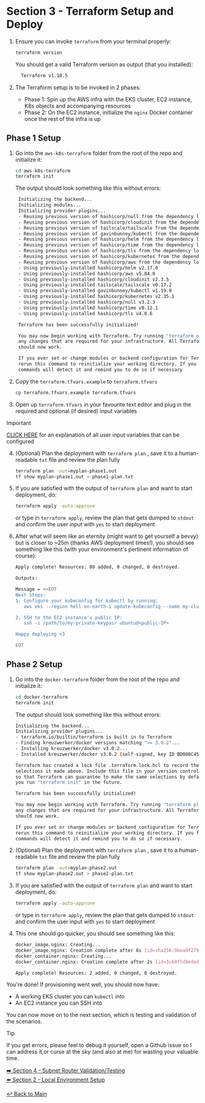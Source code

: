 # Section 3 - Terraform Setup and Deploy

1. Ensure you can invoke ```terraform``` from your terminal properly:

   ```bash
   terraform version
   ```

   You should get a valid Terraform version as output (that you installed):

   ```bash
     Terraform v1.10.5
   ```

2. The Terraform setup is to be invoked in 2 phases:
   - Phase 1: Spin up the AWS infra with the EKS cluster, EC2 instance, K8s objects and accompanying resources
   - Phase 2: On the EC2 instance, initialize the `nginx` Docker container once the rest of the infra is up

## Phase 1 Setup
   
1. Go into the ```aws-k8s-terraform``` folder from the root of the repo and initialize it:

   ```bash
   cd aws-k8s-terraform
   terraform init
   ```

   The output should look something like this without errors:

   ```bash
    Initializing the backend...
    Initializing modules...
    Initializing provider plugins...
    - Reusing previous version of hashicorp/null from the dependency lock file
    - Reusing previous version of hashicorp/cloudinit from the dependency lock file
    - Reusing previous version of tailscale/tailscale from the dependency lock file
    - Reusing previous version of gavinbunney/kubectl from the dependency lock file
    - Reusing previous version of hashicorp/helm from the dependency lock file
    - Reusing previous version of hashicorp/time from the dependency lock file
    - Reusing previous version of hashicorp/tls from the dependency lock file
    - Reusing previous version of hashicorp/kubernetes from the dependency lock file
    - Reusing previous version of hashicorp/aws from the dependency lock file
    - Using previously-installed hashicorp/helm v2.17.0
    - Using previously-installed hashicorp/aws v5.84.0
    - Using previously-installed hashicorp/cloudinit v2.3.5
    - Using previously-installed tailscale/tailscale v0.17.2
    - Using previously-installed gavinbunney/kubectl v1.19.0
    - Using previously-installed hashicorp/kubernetes v2.35.1
    - Using previously-installed hashicorp/null v3.2.3
    - Using previously-installed hashicorp/time v0.12.1
    - Using previously-installed hashicorp/tls v4.0.6

    Terraform has been successfully initialized!

    You may now begin working with Terraform. Try running "terraform plan" to see
    any changes that are required for your infrastructure. All Terraform commands
    should now work.

    If you ever set or change modules or backend configuration for Terraform,
    rerun this command to reinitialize your working directory. If you forget, other
    commands will detect it and remind you to do so if necessary
   ```
2. Copy the ```terraform.tfvars.example``` to ```terraform.tfvars```

   ```bash
   cp terraform.tfvars.example terraform.tfvars
   ```

3. Open up ```terraform.tfvars``` in your favourite text editor and plug in the required and optional (if desired) input variables
> [!IMPORTANT]
> [CLICK HERE](section-3.1-inputs.md) for an explanation of all user input variables that can be configured

4. (Optional) Plan the deployment with ```terraform plan``` , save it to a human-readable `txt` file and review the plan fully

   ```bash
   terraform plan -out=myplan-phase1.out
   tf show myplan-phase1.out > phase1-plan.txt
   ```

5. If you are satisfied with the output of ```terraform plan``` and want to start deployment, do:

   ```bash
   terraform apply -auto-approve
   ```
   or type in ```terraform apply```, review the plan that gets dumped to `stdout` and confirm the user input with `yes` to start deployment

6. After what will seem like an eternity (might want to get yourself a bevvy) but is closer to ~25m (thanks AWS deployment times!), you should see something like this (with your environment's pertinent information of course):
   
   ```bash
   Apply complete! Resources: 80 added, 0 changed, 0 destroyed.

   Outputs:

   Message = <<EOT
   Next Steps:
   1. Configure your kubeconfig for kubectl by running:
      aws eks --region hell-on-earth-1 update-kubeconfig --name my-cluster-name --alias my-cluster-name

   2. SSH to the EC2 instance's public IP:
      ssh -i /path/to/my-private-keypair ubuntu@<public-IP>

   Happy deploying <3

   EOT
   ```

## Phase 2 Setup

1. Go into the `docker-terraform` folder from the root of the repo and initialize it:
   
   ```bash
   cd docker-terraform
   terraform init
   ```
   The output should look something like this without errors:

   ```bash
   Initializing the backend...
   Initializing provider plugins...
   - terraform.io/builtin/terraform is built in to Terraform
   - Finding kreuzwerker/docker versions matching ">= 3.0.2"...
   - Installing kreuzwerker/docker v3.0.2...
   - Installed kreuzwerker/docker v3.0.2 (self-signed, key ID BD080C4571C6104C)
   
   Terraform has created a lock file .terraform.lock.hcl to record the provider
   selections it made above. Include this file in your version control repository
   so that Terraform can guarantee to make the same selections by default when
   you run "terraform init" in the future.

   Terraform has been successfully initialized!

   You may now begin working with Terraform. Try running "terraform plan" to see
   any changes that are required for your infrastructure. All Terraform commands
   should now work.

   If you ever set or change modules or backend configuration for Terraform,
   rerun this command to reinitialize your working directory. If you forget, other
   commands will detect it and remind you to do so if necessary.
   ```

2. (Optional) Plan the deployment with ```terraform plan``` , save it to a human-readable `txt` file and review the plan fully

   ```bash
   terraform plan -out=myplan-phase2.out
   tf show myplan-phase2.out > phase2-plan.txt
   ```

3. If you are satisfied with the output of ```terraform plan``` and want to start deployment, do:

   ```bash
   terraform apply -auto-approve
   ```
   or type in ```terraform apply```, review the plan that gets dumped to `stdout` and confirm the user input with `yes` to start deployment

4. This one should go quicker, you should see something like this:

   ```bash
   docker_image.nginx: Creating...
   docker_image.nginx: Creation complete after 6s [id=sha256:9bea9f2796e236cb18c2b3ad561ff29f655d1001f9ec7247a0bc5e08d25652a1nginx:latest]
   docker_container.nginx: Creating...
   docker_container.nginx: Creation complete after 2s [id=3c60ffd9ededec15fd4454ecd05683d9cbf436e15f336ac8728f6828f0e22422]

   Apply complete! Resources: 2 added, 0 changed, 0 destroyed.
   ```

You're done! If provisioning went well, you should now have: 
- A working EKS cluster you can `kubectl` into
- An EC2 instance you can SSH into

You can now move on to the next section, which is testing and validation of the scenarios. 

> [!TIP]
> If you get errors, please feel to debug it yourself, open a Github issue so I can address it,or curse at the sky (and also at me) for wasting your valuable time. 

[:arrow_right: Section 4 - Subnet Router Validation/Testing](section-4-sr-validation.md)  
[:arrow_left: Section 2 - Local Environment Setup](section-2-local-env.md)

[:leftwards_arrow_with_hook: Back to Main](../README.md)
